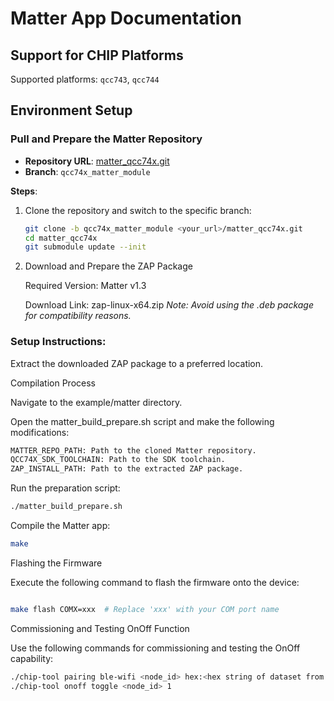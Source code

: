 # Matter App Documentation

## Support for CHIP Platforms

Supported platforms: `qcc743`, `qcc744`

## Environment Setup

### Pull and Prepare the Matter Repository

- **Repository URL**: [matter_qcc74x.git](matter_qcc74x.git)
- **Branch**: `qcc74x_matter_module`

**Steps**:
1. Clone the repository and switch to the specific branch:
   ```bash
   git clone -b qcc74x_matter_module <your_url>/matter_qcc74x.git
   cd matter_qcc74x
   git submodule update --init
   ```

2. Download and Prepare the ZAP Package

    Required Version: Matter v1.3
    
    Download Link: zap-linux-x64.zip
    *Note: Avoid using the .deb package for compatibility reasons.*

### Setup Instructions:

Extract the downloaded ZAP package to a preferred location.

Compilation Process

Navigate to the example/matter directory.

Open the matter_build_prepare.sh script and make the following modifications:
```bash
MATTER_REPO_PATH: Path to the cloned Matter repository.
QCC74X_SDK_TOOLCHAIN: Path to the SDK toolchain.
ZAP_INSTALL_PATH: Path to the extracted ZAP package.
```

Run the preparation script:

```bash
./matter_build_prepare.sh
```

Compile the Matter app:
```bash
make
```

Flashing the Firmware

Execute the following command to flash the firmware onto the device:
```bash

make flash COMX=xxx  # Replace 'xxx' with your COM port name
```

Commissioning and Testing OnOff Function

Use the following commands for commissioning and testing the OnOff capability:

```bash
./chip-tool pairing ble-wifi <node_id> hex:<hex string of dataset from Openthread border router> 20202021 3840
./chip-tool onoff toggle <node_id> 1
```
